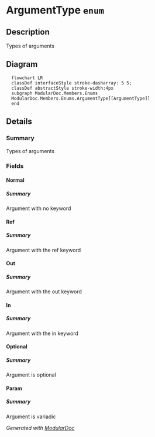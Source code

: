 # ArgumentType `enum`

## Description
Types of arguments

## Diagram
```mermaid
  flowchart LR
  classDef interfaceStyle stroke-dasharray: 5 5;
  classDef abstractStyle stroke-width:4px
  subgraph ModularDoc.Members.Enums
  ModularDoc.Members.Enums.ArgumentType[[ArgumentType]]
  end
```

## Details
### Summary
Types of arguments

### Fields
#### Normal
##### Summary
Argument with no keyword

#### Ref
##### Summary
Argument with the ref keyword

#### Out
##### Summary
Argument with the out keyword

#### In
##### Summary
Argument with the in keyword

#### Optional
##### Summary
Argument is optional

#### Param
##### Summary
Argument is variadic

*Generated with* [*ModularDoc*](https://github.com/hailstorm75/ModularDoc)
